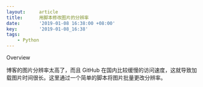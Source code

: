 ```yaml
---
layout:     article
title:      用脚本修改图片的分辨率
date:       '2019-01-08 16:38:00 +08:00'
key:        '2019-01-08_16:38'
tags:
    - Python
---
```


Overview

博客的图片分辨率太高了，而且 GitHub 在国内比较缓慢的访问速度，这就导致加载图片时间很长。这里通过一个简单的脚本将图片批量更改分辨率。

<!--more-->
